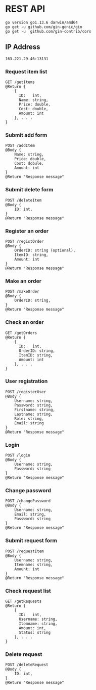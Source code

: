 # REST API
```
go version go1.13.6 darwin/amd64
go get -u github.com/gin-gonic/gin
go get -u  github.com/gin-contrib/cors
```
## IP Address
```
163.221.29.46:13131
```
### Request item list
```
GET /getItems
@Return {
    {
      ID:   int,  
      Name: string,
      Price: double,
      Cost: double,
      Amount: int
    }, . . .
}
```
### Submit add form
```
POST /addItem
@Body {
    Name: string,
    Price: double,
    Cost: dobule,
    Amount: int
}
@Return "Response message"
```
### Submit delete form
```
POST /deleteItem
@Body {
    ID: int,
}
@Return "Response message"
```
### Register an order
```
POST /registOrder
@Body {
    OrderID: string (optional),
    ItemID: string,
    Amount: int
}
@Return "Response message"
```
### Make an order
```
POST /makeOrder
@Body {
    OrderID: string,
}
@Return "Response message"
```
### Check an order
```
GET /getOrders
@Return {
    {
      ID:   int,  
      OrderID: string,
      ItemID: string,
      Amount: int
    }, . . .
}
```
### User registration
```
POST /registerUser
@Body {
    Username: string,
    Password: string,
    Firstname: string,
    Lastname: string,
    Role: string,
    Email: string
}
@Return "Response message"
```
### Login
```
POST /login
@Body {
    Username: string,
    Password: string
}
@Return "Response message"
```
### Change password
```
POST /changePassword
@Body {
    Username: string,
    Email: string,
    Password: string
}
@Return "Response message"
```
### Submit request form
```
POST /requestItem
@Body {
    Username: string,
    Itemname: string,
    Amount: int
}
@Return "Response message"
```
### Check request list
```
GET /getRequests
@Return {
    {
      ID:   int,  
      Username: string,
      Itemname: string,
      Amount: int,
      Status: string
    }, . . .
}
```
### Delete request
```
POST /deleteRequest
@Body {
    ID: int,
}
@Return "Response message"
```